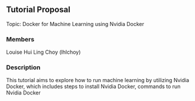 ## Tutorial Proposal
Topic: Docker for Machine Learning using Nvidia Docker

### Members
Louise Hui Ling Choy (lhlchoy)

### Description

This tutorial aims to explore how to  run machine learning by utilizing Nvidia Docker, which includes steps to install Nvidia Docker, commands to run Nvidia Docker

